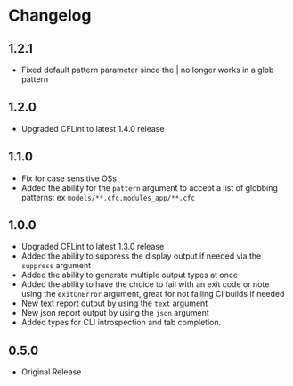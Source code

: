 # Changelog

## 1.2.1

* Fixed default pattern parameter since the | no longer works in a glob pattern

## 1.2.0

* Upgraded CFLint to latest 1.4.0 release

## 1.1.0

* Fix for case sensitive OSs
* Added the ability for the `pattern` argument to accept a list of globbing patterns: ex `models/**.cfc,modules_app/**.cfc`

## 1.0.0

* Upgraded CFLint to latest 1.3.0 release
* Added the ability to suppress the display output if needed via the `suppress` argument
* Added the ability to generate multiple output types at once
* Added the ability to have the choice to fail with an exit code or note using the `exitOnError` argument, great for not failing CI builds if needed
* New text report output by using the `text` argument
* New json report output by using the `json` argument
* Added types for CLI introspection and tab completion.

## 0.5.0

* Original Release
